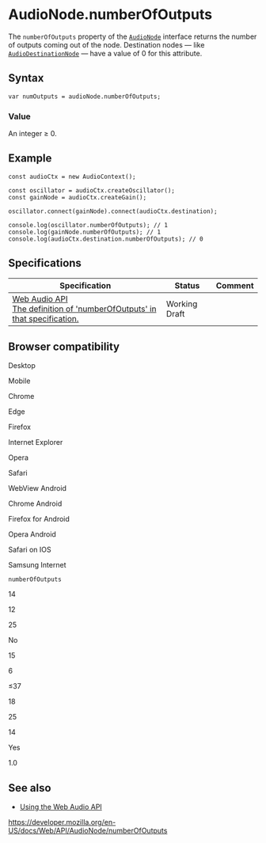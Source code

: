 # AudioNode.numberOfOutputs

The `numberOfOutputs` property of the [`AudioNode`](../audionode) interface returns the number of outputs coming out of the node. Destination nodes — like [`AudioDestinationNode`](../audiodestinationnode) — have a value of 0 for this attribute.

## Syntax

    var numOutputs = audioNode.numberOfOutputs;

### Value

An integer ≥ 0.

## Example

    const audioCtx = new AudioContext();

    const oscillator = audioCtx.createOscillator();
    const gainNode = audioCtx.createGain();

    oscillator.connect(gainNode).connect(audioCtx.destination);

    console.log(oscillator.numberOfOutputs); // 1
    console.log(gainNode.numberOfOutputs); // 1
    console.log(audioCtx.destination.numberOfOutputs); // 0

## Specifications

<table><thead><tr class="header"><th>Specification</th><th>Status</th><th>Comment</th></tr></thead><tbody><tr class="odd"><td><a href="https://webaudio.github.io/web-audio-api/#dom-audionode-numberofoutputs">Web Audio API<br />
<span class="small">The definition of 'numberOfOutputs' in that specification.</span></a></td><td><span class="spec-wd">Working Draft</span></td><td></td></tr></tbody></table>

## Browser compatibility

Desktop

Mobile

Chrome

Edge

Firefox

Internet Explorer

Opera

Safari

WebView Android

Chrome Android

Firefox for Android

Opera Android

Safari on IOS

Samsung Internet

`numberOfOutputs`

14

12

25

No

15

6

≤37

18

25

14

Yes

1.0

## See also

- [Using the Web Audio API](../web_audio_api/using_web_audio_api)

<a href="https://developer.mozilla.org/en-US/docs/Web/API/AudioNode/numberOfOutputs" class="_attribution-link">https://developer.mozilla.org/en-US/docs/Web/API/AudioNode/numberOfOutputs</a>
